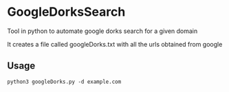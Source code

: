 # GoogleDorksSearch
Tool in python to automate google dorks search for a given domain

It creates a file called googleDorks.txt with all the urls obtained from google

## Usage
`python3 googleDorks.py -d example.com`
